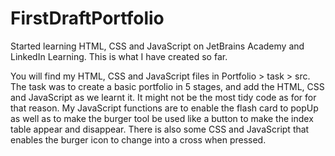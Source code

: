 # FirstDraftPortfolio
Started learning HTML, CSS and JavaScript on JetBrains Academy and LinkedIn Learning. This is what I have created so far.

You will find my HTML, CSS and JavaScript files in Portfolio > task > src.
The task was to create a basic portfolio in 5 stages, and add the HTML, CSS and JavaScript as we learnt it. 
It might not be the most tidy code as for for that reason.
My JavaScript functions are to enable the flash card to popUp as well as to make the burger tool be used like a button to make the index table appear and disappear.
There is also some CSS and JavaScript that enables the burger icon to change into a cross when pressed.
